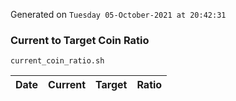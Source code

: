Generated on `Tuesday 05-October-2021 at 20:42:31`

### Current to Target Coin Ratio
`current_coin_ratio.sh`

Date|Current|Target|Ratio
---|---|---|---
